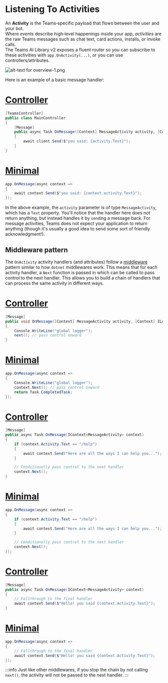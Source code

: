 # Listening To Activities

An **Activity** is the Teams‑specific payload that flows between the user and your bot.  
Where _events_ describe high‑level happenings inside your app, _activities_ are the raw Teams messages such as chat text, card actions, installs, or invoke calls.  
The Teams AI Library v2 exposes a fluent router so you can subscribe to these activities with `app.OnActivity(...)`, or you can use controllers/attributes.

![alt-text for overview-1.png](~/assets/diagrams/overview-1.png)

Here is an example of a basic message handler:

# [Controller](#tab/controller)
```csharp 
[TeamsController]
public class MainController
{
    [Message]
    public async Task OnMessage([Context] MessageActivity activity, [Context] IContext.Client client)
    {
        await client.Send($"you said: {activity.Text}");
    }
}
```

# [Minimal](#tab/minimal)
```csharp 
app.OnMessage(async context =>
{
    await context.Send($"you said: {context.activity.Text}");
});
```



In the above example, the `activity` parameter is of type `MessageActivity`, which has a `Text` property. You'll notice that the handler here does not return anything, but instead handles it by `send`ing a message back. For message activities, Teams does not expect your application to return anything (though it's usually a good idea to send some sort of friendly acknowledgment!).

## Middleware pattern

The `OnActivity` activity handlers (and attributes) follow a [middleware](https://www.patterns.dev/vanilla/mediator-pattern/) pattern similar to how `dotnet` middlewares work. This means that for each activity handler, a `Next` function is passed in which can be called to pass control to the next handler. This allows you to build a chain of handlers that can process the same activity in different ways.

# [Controller](#tab/controller)
```csharp 
[Message]
public void OnMessage([Context] MessageActivity activity, [Context] ILogger logger, [Context] IContext.Next next)
{
    Console.WriteLine("global logger");
    next(); // pass control onward
}
```

# [Minimal](#tab/minimal)
```csharp 
app.OnMessage(async context =>
{
    Console.WriteLine("global logger");
    context.Next(); // pass control onward
    return Task.CompletedTask;
});
```



# [Controller](#tab/controller)
```csharp 
[Message]
public async Task OnMessage(IContext<MessageActivity> context)
{
    if (context.Activity.Text == "/help")
    {
        await context.Send("Here are all the ways I can help you...");
    }

    // Conditionally pass control to the next handler
    context.Next();
}
```

# [Minimal](#tab/minimal)
```csharp 
app.OnMessage(async context =>
{
    if (context.Activity.Text == "/help")
    {
        await context.Send("Here are all the ways I can help you...");
    }

    // Conditionally pass control to the next handler
    context.Next();
});
```



# [Controller](#tab/controller)
```csharp 
[Message]
public async Task OnMessage(IContext<MessageActivity> context)
{
    // Fallthrough to the final handler
    await context.Send($"Hello! you said {context.Activity.Text}");
}
```

# [Minimal](#tab/minimal)
```csharp 
app.OnMessage(async context =>
{
    // Fallthrough to the final handler
    await context.Send($"Hello! you said {context.Activity.Text}");
});
```



:::info
Just like other middlewares, if you stop the chain by not calling `next()`, the activity will not be passed to the next handler.
:::
